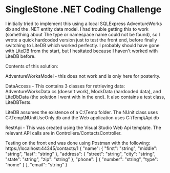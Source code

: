 # SingleStone .NET Coding Challenge

I initially tried to implement this using a local SQLExpress AdventureWorks db and the .NET entity data model. I had trouble getting this to work (something about The type or namespace name could not be found), so I wrote a quick hardcoded version just to test the front end, before finally switching to LiteDB which worked perfectly. I probably should have gone with LiteDB from the start, but I hesitated because I haven't worked with LiteDB before.

Contents of this solution:

AdventureWorksModel - this does not work and is only here for posterity.

DataAccess - This contains 3 classes for retrieving data: AdventureWorksData.cs (doesn't work), MockData (hardcoded data), and LiteDbData (the solution I went with in the end). It also contains a test class, LiteDBTests.

LiteDB assumes the existence of a C:\Temp folder. The NUnit class uses C:\Temp\NUnitUseOnly.db and the Web application uses C:\Temp\Api.db

RestApi - This was created using the Visual Studio Web Api template. The relevant API calls are in Controllers/ContactsController.

Testing on the front end was done using Postman with the following:
https://localhost:44345/contacts/1
{
  "name": {
    "first": "string",
    "middle": "string",
    "last": "string" 
  },
  "address": {
    "street": "string",
    "city": "string",
    "state": "string",
    "zip": "string"
  },
  "phone": [
    {
      "number": "string",
      "type": "home"
    }
  ],
  "email": "string"
}

